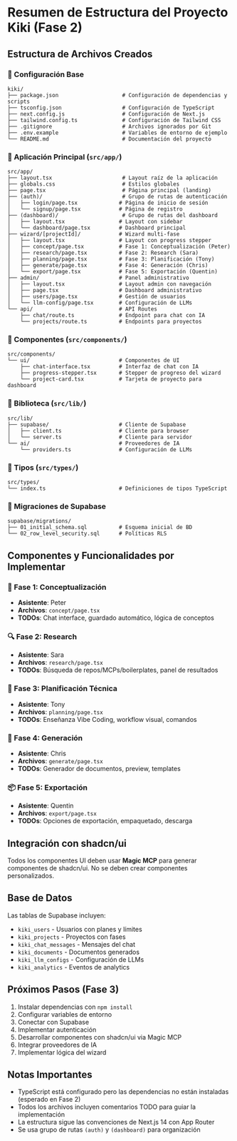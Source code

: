 # Resumen de Estructura del Proyecto Kiki (Fase 2)

## Estructura de Archivos Creados

### 📁 Configuración Base
```
kiki/
├── package.json                    # Configuración de dependencias y scripts
├── tsconfig.json                   # Configuración de TypeScript
├── next.config.js                  # Configuración de Next.js
├── tailwind.config.ts              # Configuración de Tailwind CSS
├── .gitignore                      # Archivos ignorados por Git
├── .env.example                    # Variables de entorno de ejemplo
└── README.md                       # Documentación del proyecto
```

### 📁 Aplicación Principal (`src/app/`)
```
src/app/
├── layout.tsx                      # Layout raíz de la aplicación
├── globals.css                     # Estilos globales
├── page.tsx                        # Página principal (landing)
├── (auth)/                         # Grupo de rutas de autenticación
│   ├── login/page.tsx             # Página de inicio de sesión
│   └── signup/page.tsx            # Página de registro
├── (dashboard)/                    # Grupo de rutas del dashboard
│   ├── layout.tsx                 # Layout con sidebar
│   └── dashboard/page.tsx         # Dashboard principal
├── wizard/[projectId]/            # Wizard multi-fase
│   ├── layout.tsx                 # Layout con progress stepper
│   ├── concept/page.tsx           # Fase 1: Conceptualización (Peter)
│   ├── research/page.tsx          # Fase 2: Research (Sara)
│   ├── planning/page.tsx          # Fase 3: Planificación (Tony)
│   ├── generate/page.tsx          # Fase 4: Generación (Chris)
│   └── export/page.tsx            # Fase 5: Exportación (Quentin)
├── admin/                         # Panel administrativo
│   ├── layout.tsx                 # Layout admin con navegación
│   ├── page.tsx                   # Dashboard administrativo
│   ├── users/page.tsx             # Gestión de usuarios
│   └── llm-config/page.tsx        # Configuración de LLMs
└── api/                           # API Routes
    ├── chat/route.ts              # Endpoint para chat con IA
    └── projects/route.ts          # Endpoints para proyectos
```

### 📁 Componentes (`src/components/`)
```
src/components/
└── ui/                            # Componentes de UI
    ├── chat-interface.tsx         # Interfaz de chat con IA
    ├── progress-stepper.tsx       # Stepper de progreso del wizard
    └── project-card.tsx           # Tarjeta de proyecto para dashboard
```

### 📁 Biblioteca (`src/lib/`)
```
src/lib/
├── supabase/                      # Cliente de Supabase
│   ├── client.ts                  # Cliente para browser
│   └── server.ts                  # Cliente para servidor
└── ai/                            # Proveedores de IA
    └── providers.ts               # Configuración de LLMs
```

### 📁 Tipos (`src/types/`)
```
src/types/
└── index.ts                       # Definiciones de tipos TypeScript
```

### 📁 Migraciones de Supabase
```
supabase/migrations/
├── 01_initial_schema.sql          # Esquema inicial de BD
└── 02_row_level_security.sql      # Políticas RLS
```

## Componentes y Funcionalidades por Implementar

### 🎯 Fase 1: Conceptualización
- **Asistente**: Peter
- **Archivos**: `concept/page.tsx`
- **TODOs**: Chat interface, guardado automático, lógica de conceptos

### 🔍 Fase 2: Research
- **Asistente**: Sara
- **Archivos**: `research/page.tsx`
- **TODOs**: Búsqueda de repos/MCPs/boilerplates, panel de resultados

### 📐 Fase 3: Planificación Técnica
- **Asistente**: Tony
- **Archivos**: `planning/page.tsx`
- **TODOs**: Enseñanza Vibe Coding, workflow visual, comandos

### 📝 Fase 4: Generación
- **Asistente**: Chris
- **Archivos**: `generate/page.tsx`
- **TODOs**: Generador de documentos, preview, templates

### 📦 Fase 5: Exportación
- **Asistente**: Quentin
- **Archivos**: `export/page.tsx`
- **TODOs**: Opciones de exportación, empaquetado, descarga

## Integración con shadcn/ui
Todos los componentes UI deben usar **Magic MCP** para generar componentes de shadcn/ui. No se deben crear componentes personalizados.

## Base de Datos
Las tablas de Supabase incluyen:
- `kiki_users` - Usuarios con planes y límites
- `kiki_projects` - Proyectos con fases
- `kiki_chat_messages` - Mensajes del chat
- `kiki_documents` - Documentos generados
- `kiki_llm_configs` - Configuración de LLMs
- `kiki_analytics` - Eventos de analytics

## Próximos Pasos (Fase 3)
1. Instalar dependencias con `npm install`
2. Configurar variables de entorno
3. Conectar con Supabase
4. Implementar autenticación
5. Desarrollar componentes con shadcn/ui via Magic MCP
6. Integrar proveedores de IA
7. Implementar lógica del wizard

## Notas Importantes
- TypeScript está configurado pero las dependencias no están instaladas (esperado en Fase 2)
- Todos los archivos incluyen comentarios TODO para guiar la implementación
- La estructura sigue las convenciones de Next.js 14 con App Router
- Se usa grupo de rutas `(auth)` y `(dashboard)` para organización